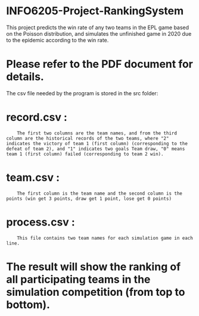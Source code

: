 # INFO6205-Project-RankingSystem
This project predicts the win rate of any two teams in the EPL game based on the Poisson distribution, and simulates the unfinished game in 2020 due to the epidemic according to the win rate.
# Please refer to the PDF document for details.

The csv file needed by the program is stored in the src folder:
  # record.csv : 
        The first two columns are the team names, and from the third column are the historical records of the two teams, where "2" indicates the victory of team 1 (first column) (corresponding to the defeat of team 2), and "1" indicates two goals Team draw, "0" means team 1 (first column) failed (corresponding to team 2 win).
  # team.csv : 
        The first column is the team name and the second column is the points (win get 3 points, draw get 1 point, lose get 0 points)
  # process.csv : 
        This file contains two team names for each simulation game in each line.
        
  # The result will show the ranking of all participating teams in the simulation competition (from top to bottom).
